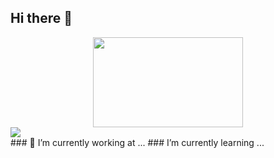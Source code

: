 ## Hi there 👋

<div align ="center">
  <img src="https://i.giphy.com/media/v1.Y2lkPTc5MGI3NjExdDFtNDh2MmJ2eDM4NTFqc2Zqam8zdHJmdWtmNHVpbmRzemxva3FmYyZlcD12MV9pbnRlcm5hbF9naWZfYnlfaWQmY3Q9Zw/qgQUggAC3Pfv687qPC/giphy.gif" width ="240" height ="144">
</div>

<div>
  <a href ="https://linkedin.com/in/marvin-silc-974759148">
    <img src ="https://img.shields.io/badge/LinkedIn-blue? logo =linkedin & logoColor =white">
  </a>
</div>
### 🔭 I’m currently working at ...
### I’m currently learning ...

